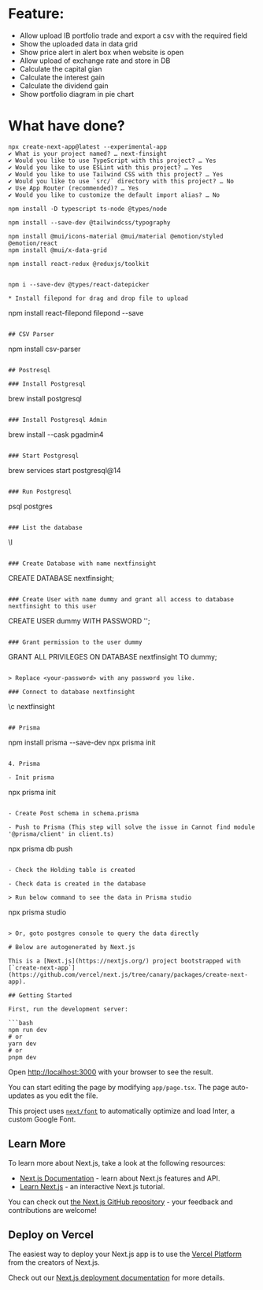 # Feature:

- Allow upload IB portfolio trade and export a csv with the required field
- Show the uploaded data in data grid
- Show price alert in alert box when website is open
- Allow upload of exchange rate and store in DB
- Calculate the capital gian
- Calculate the interest gain
- Calculate the dividend gain
- Show portfolio diagram in pie chart

# What have done?

```
npx create-next-app@latest --experimental-app
✔ What is your project named? … next-finsight
✔ Would you like to use TypeScript with this project? … Yes
✔ Would you like to use ESLint with this project? … Yes
✔ Would you like to use Tailwind CSS with this project? … Yes
✔ Would you like to use `src/` directory with this project? … No
✔ Use App Router (recommended)? … Yes
✔ Would you like to customize the default import alias? … No
```

```
npm install -D typescript ts-node @types/node

npm install --save-dev @tailwindcss/typography

npm install @mui/icons-material @mui/material @emotion/styled @emotion/react
npm install @mui/x-data-grid

npm install react-redux @reduxjs/toolkit


npm i --save-dev @types/react-datepicker

* Install filepond for drag and drop file to upload
```

npm install react-filepond filepond --save

```

## CSV Parser

```

npm install csv-parser

```

## Postresql

### Install Postgresql

```

brew install postgresql

```

### Install Postgresql Admin

```

brew install --cask pgadmin4

```

### Start Postgresql

```

brew services start postgresql@14

```

### Run Postgresql

```

psql postgres

```

### List the database

```

\l

```

### Create Database with name nextfinsight

```

CREATE DATABASE nextfinsight;

```

### Create User with name dummy and grant all access to database nextfinsight to this user

```

CREATE USER dummy WITH PASSWORD '<your-password>';

```

### Grant permission to the user dummy

```

GRANT ALL PRIVILEGES ON DATABASE nextfinsight TO dummy;

```

> Replace <your-password> with any password you like.

### Connect to database nextfinsight

```

\c nextfinsight

```

## Prisma

```

npm install prisma --save-dev
npx prisma init

```

4. Prisma

- Init prisma

```

npx prisma init

```

- Create Post schema in schema.prisma

- Push to Prisma (This step will solve the issue in Cannot find module '@prisma/client' in client.ts)

```

npx prisma db push

```

- Check the Holding table is created

- Check data is created in the database

> Run below command to see the data in Prisma studio

```

npx prisma studio

````

> Or, goto postgres console to query the data directly

# Below are autogenerated by Next.js

This is a [Next.js](https://nextjs.org/) project bootstrapped with [`create-next-app`](https://github.com/vercel/next.js/tree/canary/packages/create-next-app).

## Getting Started

First, run the development server:

```bash
npm run dev
# or
yarn dev
# or
pnpm dev
````

Open [http://localhost:3000](http://localhost:3000) with your browser to see the result.

You can start editing the page by modifying `app/page.tsx`. The page auto-updates as you edit the file.

This project uses [`next/font`](https://nextjs.org/docs/basic-features/font-optimization) to automatically optimize and load Inter, a custom Google Font.

## Learn More

To learn more about Next.js, take a look at the following resources:

- [Next.js Documentation](https://nextjs.org/docs) - learn about Next.js features and API.
- [Learn Next.js](https://nextjs.org/learn) - an interactive Next.js tutorial.

You can check out [the Next.js GitHub repository](https://github.com/vercel/next.js/) - your feedback and contributions are welcome!

## Deploy on Vercel

The easiest way to deploy your Next.js app is to use the [Vercel Platform](https://vercel.com/new?utm_medium=default-template&filter=next.js&utm_source=create-next-app&utm_campaign=create-next-app-readme) from the creators of Next.js.

Check out our [Next.js deployment documentation](https://nextjs.org/docs/deployment) for more details.

